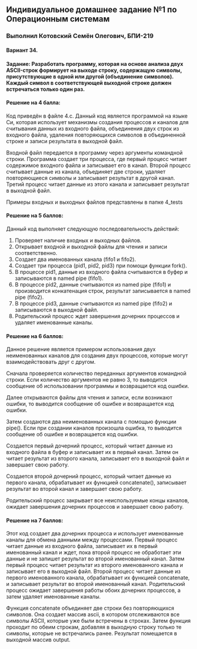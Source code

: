 ## Индивидуальное домашнее задание №1 по Операционным системам
### Выполнил Котовский Семён Олегович, БПИ-219

#### Вариант 34.
#### Задание: Разработать программу, которая на основе анализа двух ASCII-строк формирует на выходе строку, содержащую символы, присутствующие в одной или другой (объединение символов). Каждый символ в соответствующей выходной строке должен встречаться только один раз.
#### Решение на 4 балла:
Код приведён в файле 4.c.
Данный код является программой на языке Си, которая использует механизмы создания процессов и каналов для считывания данных из входного файла, объединения двух строк из входного файла, удаления повторяющихся символов в объединенной строке и записи результата в выходной файл.

Входной файл передается в программу через аргументы командной строки. Программа создает три процесса, где первый процесс читает содержимое входного файла и записывает его в канал. Второй процесс считывает данные из канала, объединяет две строки, удаляет повторяющиеся символы и записывает результат в другой канал. Третий процесс читает данные из этого канала и записывает результат в выходной файл.

Примеры входных и выходных файлов представлены в папке 4_tests

#### Решение на 5 баллов:
Данный код выполняет следующую последовательность действий:

1. Проверяет наличие входных и выходных файлов.
2. Открывает входной и выходной файлы для чтения и записи соответственно.
3. Создает два именованных канала (fifo1 и fifo2).
4. Создает три процесса (pid1, pid2, pid3) при помощи функции fork().
5. В процессе pid1, данные из входного файла считываются в буфер и записываются в named pipe (fifo1).
6. В процессе pid2, данные считываются из named pipe (fifo1) и производится конкатенация строк, результат записывается в named pipe (fifo2).
7. В процессе pid3, данные считываются из named pipe (fifo2) и записываются в выходной файл.
8. Родительский процесс ждет завершения дочерних процессов и удаляет именованные каналы.

#### Решение на 6 баллов:

Данное решение является примером использования двух неименованных каналов для создания двух процессов, которые могут взаимодействовать друг с другом.

Сначала проверяется количество переданных аргументов командной строки. Если количество аргументов не равно 3, то выводится сообщение об использовании программы и возвращается код ошибки.

Далее открываются файлы для чтения и записи, если возникают ошибки, то выводится сообщение об ошибке и возвращается код ошибки.

Затем создаются два неименованных канала с помощью функции pipe(). Если при создании каналов произошла ошибка, то выводится сообщение об ошибке и возвращается код ошибки.

Создается первый дочерний процесс, который читает данные из входного файла в буфер и записывает их в первый канал. Затем он читает результат из второго канала, записывает его в выходной файл и завершает свою работу.

Создается второй дочерний процесс, который читает данные из первого канала, обрабатывает их функцией concatenate(), записывает результат во второй канал и завершает свою работу.

Родительский процесс закрывает все неиспользуемые концы каналов, ожидает завершения дочерних процессов и завершает свою работу.

#### Решение на 7 баллов:
Этот код создает два дочерних процесса и использует именованные каналы для обмена данными между процессами. Первый процесс читает данные из входного файла, записывает их в первый именованный канал и ждет, пока второй процесс не обработает эти данные и не запишет результат во второй именованный канал. Затем первый процесс читает результат из второго именованного канала и записывает его в выходной файл. Второй процесс читает данные из первого именованного канала, обрабатывает их функцией concatenate, и записывает результат во второй именованный канал. Родительский процесс ожидает завершения работы обоих дочерних процессов, а затем удаляет именованные каналы.

Функция concatenate объединяет две строки без повторяющихся символов. Она создает массив ascii, в котором отслеживаются все символы ASCII, которые уже были встречены в строках. Затем функция проходит по обеим строкам, добавляя в выходную строку только те символы, которые не встречались ранее. Результат помещается в выходной массив output.